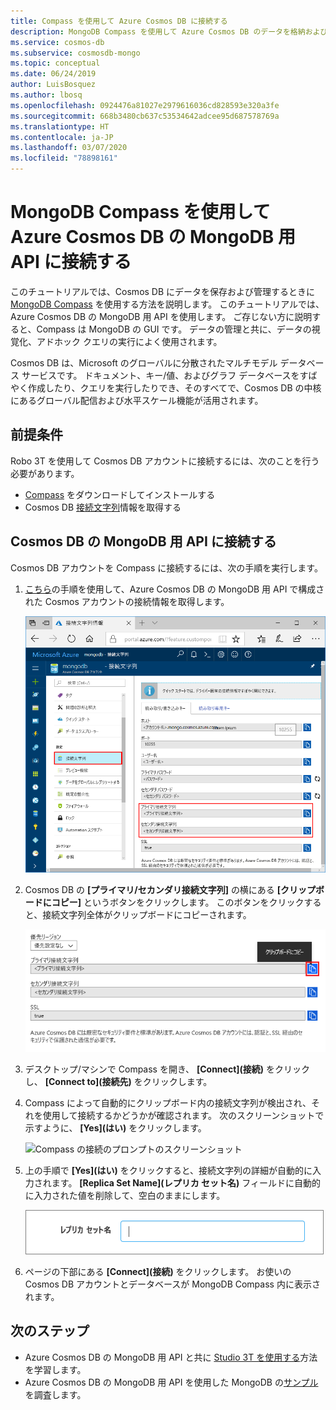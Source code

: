 ```yaml
---
title: Compass を使用して Azure Cosmos DB に接続する
description: MongoDB Compass を使用して Azure Cosmos DB のデータを格納および管理する方法について説明します。
ms.service: cosmos-db
ms.subservice: cosmosdb-mongo
ms.topic: conceptual
ms.date: 06/24/2019
author: LuisBosquez
ms.author: lbosq
ms.openlocfilehash: 0924476a81027e2979616036cd828593e320a3fe
ms.sourcegitcommit: 668b3480cb637c53534642adcee95d687578769a
ms.translationtype: HT
ms.contentlocale: ja-JP
ms.lasthandoff: 03/07/2020
ms.locfileid: "78898161"
---
```

# <a name="use-mongodb-compass-to-connect-to-azure-cosmos-dbs-api-for-mongodb"></a>MongoDB Compass を使用して Azure Cosmos DB の MongoDB 用 API に接続する 

このチュートリアルでは、Cosmos DB にデータを保存および管理するときに [MongoDB Compass](https://www.mongodb.com/products/compass) を使用する方法を説明します。 このチュートリアルでは、Azure Cosmos DB の MongoDB 用 API を使用します。 ご存じない方に説明すると、Compass は MongoDB の GUI です。 データの管理と共に、データの視覚化、アドホック クエリの実行によく使用されます。 

Cosmos DB は、Microsoft のグローバルに分散されたマルチモデル データベース サービスです。 ドキュメント、キー/値、およびグラフ データベースをすばやく作成したり、クエリを実行したりでき、そのすべてで、Cosmos DB の中核にあるグローバル配信および水平スケール機能が活用されます。


## <a name="pre-requisites"></a>前提条件 
Robo 3T を使用して Cosmos DB アカウントに接続するには、次のことを行う必要があります。

* [Compass](https://www.mongodb.com/download-center/compass?jmp=hero) をダウンロードしてインストールする
* Cosmos DB [接続文字列](connect-mongodb-account.md)情報を取得する

## <a name="connect-to-cosmos-dbs-api-for-mongodb"></a>Cosmos DB の MongoDB 用 API に接続する 
Cosmos DB アカウントを Compass に接続するには、次の手順を実行します。

1. [こちら](connect-mongodb-account.md)の手順を使用して、Azure Cosmos DB の MongoDB 用 API で構成された Cosmos アカウントの接続情報を取得します。

    ![[接続文字列] ブレードのスクリーンショット](./media/mongodb-compass/mongodb-compass-connection.png)

2. Cosmos DB の **[プライマリ/セカンダリ接続文字列]** の横にある **[クリップボードにコピー]** というボタンをクリックします。 このボタンをクリックすると、接続文字列全体がクリップボードにコピーされます。 

    ![[クリップボードにコピー] ボタンのスクリーンショット](./media/mongodb-compass/mongodb-connection-copy.png)

3. デスクトップ/マシンで Compass を開き、 **[Connect]\(接続\)** をクリックし、 **[Connect to]\(接続先\)** をクリックします。 

4. Compass によって自動的にクリップボード内の接続文字列が検出され、それを使用して接続するかどうかが確認されます。 次のスクリーンショットで示すように、 **[Yes]\(はい\)** をクリックします。

    ![Compass の接続のプロンプトのスクリーンショット](./media/mongodb-compass/mongodb-compass-detect.png)

5. 上の手順で **[Yes]\(はい\)** をクリックすると、接続文字列の詳細が自動的に入力されます。 **[Replica Set Name]\(レプリカ セット名\)** フィールドに自動的に入力された値を削除して、空白のままにします。 

    ![Compass の接続のプロンプトのスクリーンショット](./media/mongodb-compass/mongodb-compass-replica.png)

6. ページの下部にある **[Connect]\(接続\)** をクリックします。 お使いの Cosmos DB アカウントとデータベースが MongoDB Compass 内に表示されます。

## <a name="next-steps"></a>次のステップ

- Azure Cosmos DB の MongoDB 用 API と共に [Studio 3T を使用する](mongodb-mongochef.md)方法を学習します。
- Azure Cosmos DB の MongoDB 用 API を使用した MongoDB の[サンプル](mongodb-samples.md)を調査します。